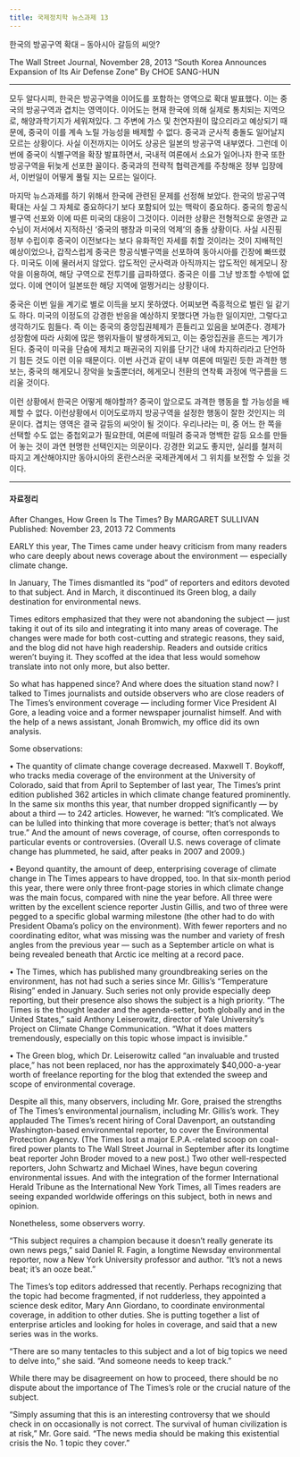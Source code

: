 ```yaml
---
title: 국제정치학 뉴스과제 13
---
```


한국의 방공구역 확대 – 동아시아 갈등의 씨앗?

The Wall Street Journal, November 28, 2013
“South Korea Announces Expansion of Its Air Defense Zone” By CHOE SANG-HUN

---

모두 알다시피, 한국은 방공구역을 이어도를 포함하는 영역으로 확대 발표했다. 이는 중국의 방공구역과 겹치는 영역이다. 이어도는 현재 한국에 의해 실제로 통치되는 지역으로, 해양과학기지가 세워져있다. 그 주변에 가스 및 천연자원이 많으리라고 예상되기 때문에, 중국이 이를 계속 노릴 가능성을 배제할 수 없다. 중국과 군사적 충돌도 일어날지 모르는 상황이다. 사실 이전까지는 이어도 상공은 일본의 방공구역 내부였다. 그런데 이번에 중국이 식별구역을 확장 발표하면서, 국내적 여론에서 소요가 일어나자 한국 또한 방공구역을 뒤늦게 선포한 꼴이다. 중국과의 전략적 협력관계를 주창해온 정부 입장에서, 이번일이 어떻게 풀릴 지는 모르는 일이다.

마지막 뉴스과제를 하기 위해서 한국에 관련된 문제를 선정해 보았다. 한국의 방공구역 확대는 사실 그 자체로 중요하다기 보다 포함되어 있는 맥락이 중요하다. 중국의 항공식별구역 선포와 이에 따른 미국의 대응이 그것이다. 이러한 상황은 전형적으로 윤영관 교수님이 저서에서 지적하신 ‘중국의 팽창과 미국의 억제’의 충돌 상황이다. 사실 시진핑 정부 수립이후 중국이 이전보다는 보다 유화적인 자세를 취할 것이라는 것이 지배적인 예상이었으나, 갑작스럽게 중국은 항공식별구역을 선포하여 동아시아를 긴장에 빠뜨렸다. 미국도 이에 물러서지 않았다. 압도적인 군사력과 아직까지는 압도적인 헤게모니 장악을 이용하여, 해당 구역으로 전투기를 급파하였다. 중국은 이를 그냥 방조할 수밖에 없었다. 이에 연이어 일본또한 해당 지역에 얼쩡거리는 상황이다.

중국은 이번 일을 계기로 별로 이득을 보지 못하였다. 어찌보면 즉흥적으로 벌린 일 같기도 하다. 미국의 이정도의 강경한 반응을 예상하지 못했다면 가능한 일이지만, 그렇다고 생각하기도 힘들다. 즉 이는 중국의 중앙집권체제가 흔들리고 있음을 보여준다. 경제가 성장함에 따라 사회에 많은 행위자들이 발생하게되고, 이는 중앙집권을 흔드는 계기가 된다. 중국이 미국을 단숨에 제치고 패권국의 지위를 단기간 내에 차지하리라고 단언하기 힘든 것도 이런 이유 때문이다. 이번 사건과 같이 내부 여론에 떠밀린 듯한 과격한 행보는, 중국의 해게모니 장악을 늦출뿐더러, 헤게모니 전환의 연착륙 과정에 먹구름을 드리울 것이다.

이런 상황에서 한국은 어떻게 해야할까? 중국이 앞으로도 과격한 행동을 할 가능성을 배제할 수 없다. 이런상황에서 이어도로까지 방공구역을 설정한 행동이 잘한 것인지는 의문이다. 겹치는 영역은 결국 갈등의 씨앗이 될 것이다. 우리나라는 미, 중 어느 한 쪽을 선택할 수도 없는 중첩외교가 필요한데, 여론에 떠밀려 중국과 명백한 갈등 요소를 만들어 놓는 것이 과연 현명한 선택인지는 의문이다. 강경한 외교도 좋지만, 실리를 철저히 따지고 계산해야지만 동아시아의 혼란스러운 국제관계에서 그 위치를 보전할 수 있을 것이다.

---

#### 자료정리

After Changes, How Green Is The Times?
By MARGARET SULLIVAN
Published: November 23, 2013 72 Comments

EARLY this year, The Times came under heavy criticism from many readers who care deeply about news coverage about the environment — especially climate change.

In January, The Times dismantled its “pod” of reporters and editors devoted to that subject. And in March, it discontinued its Green blog, a daily destination for environmental news.

Times editors emphasized that they were not abandoning the subject — just taking it out of its silo and integrating it into many areas of coverage.  The changes were made for both cost-cutting and strategic reasons, they said, and the blog did not have high readership. Readers and outside critics weren’t buying it. They scoffed at the idea that less would somehow translate into not only more, but also better.

So what has happened since? And where does the situation stand now? I talked to Times journalists and outside observers who are close readers of The Times’s environment coverage — including former Vice President Al Gore, a leading voice and a former newspaper journalist himself. And with the help of a news assistant, Jonah Bromwich, my office did its own analysis.

Some observations:

• The quantity of climate change coverage decreased. Maxwell T. Boykoff, who tracks media coverage of the environment at the University of Colorado, said that from April to September of last year, The Times’s print edition published 362 articles in which climate change featured prominently. In the same six months this year, that number dropped significantly — by about a third — to 242 articles. However, he warned: “It’s complicated. We can be lulled into thinking that more coverage is better; that’s not always true.”  And the amount of news coverage, of course, often corresponds to particular events or controversies. (Overall U.S. news coverage of climate change has plummeted, he said, after peaks in 2007 and 2009.)

• Beyond quantity, the amount of deep, enterprising coverage of climate change in The Times appears to have dropped, too. In that six-month period this year, there were only three front-page stories in which climate change was the main focus, compared with nine the year before. All three were written by the excellent science reporter Justin Gillis, and two of three were pegged to a specific global warming milestone (the other had to do with President Obama’s policy on the environment). With fewer reporters and no coordinating editor, what was missing was the number and variety of fresh angles from the previous year — such as a September article on what is being revealed beneath that Arctic ice melting at a record pace.

• The Times, which has published many groundbreaking series on the environment, has not had such a series since Mr. Gillis’s “Temperature Rising” ended in January. Such series not only provide especially deep reporting, but their presence also shows the subject is a high priority. “The Times is the thought leader and the agenda-setter, both globally and in the United States,” said Anthony Leiserowitz, director of Yale University’s Project on Climate Change Communication. “What it does matters tremendously, especially on this topic whose impact is invisible.”

• The Green blog, which Dr. Leiserowitz called “an invaluable and trusted place,” has not been replaced, nor has the approximately $40,000-a-year worth of freelance reporting for the blog that extended the sweep and scope of environmental coverage.

Despite all this, many observers, including Mr. Gore, praised the strengths of The Times’s environmental journalism, including Mr. Gillis’s work. They applauded The Times’s recent hiring of Coral Davenport, an outstanding Washington-based environmental reporter, to cover the Environmental Protection Agency. (The Times lost a major E.P.A.-related scoop on coal-fired power plants to The Wall Street Journal in September after its longtime beat reporter John Broder moved to a new post.) Two other well-respected reporters, John Schwartz and Michael Wines, have begun covering environmental issues. And with the integration of the former International Herald Tribune as the International New York Times, all Times readers are seeing expanded worldwide offerings on this subject, both in news and opinion.

Nonetheless, some observers worry.

“This subject requires a champion because it doesn’t really generate its own news pegs,” said Daniel R. Fagin, a longtime Newsday environmental reporter, now a New York University professor and author. “It’s not a news beat; it’s an ooze beat.”

The Times’s top editors addressed that recently. Perhaps recognizing that the topic had become fragmented, if not rudderless, they appointed a science desk editor, Mary Ann Giordano, to coordinate environmental coverage, in addition to other duties. She is putting together a list of enterprise articles and looking for holes in coverage, and said that a new series was in the works.

“There are so many tentacles to this subject and a lot of big topics we need to delve into,” she said. “And someone needs to keep track.”

While there may be disagreement on how to proceed, there should be no dispute about the importance of The Times’s role or the crucial nature of the subject.

“Simply assuming that this is an interesting controversy that we should check in on occasionally is not correct. The survival of human civilization is at risk,” Mr. Gore said. “The news media should be making this existential crisis the No. 1 topic they cover.”
